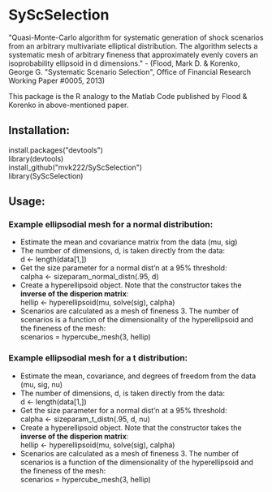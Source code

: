 # SyScSelection
"Quasi-Monte-Carlo algorithm for systematic generation of shock scenarios from an arbitrary multivariate elliptical distribution. The algorithm selects a systematic mesh of arbitrary fineness that approximately evenly covers an isoprobability ellipsoid in d dimensions." - (Flood, Mark D. &amp; Korenko, George G. "Systematic Scenario Selection", Office of Financial Research Working Paper #0005, 2013)

This package is the R analogy to the Matlab Code published by Flood &amp; Korenko in above-mentioned paper.

## Installation:
install.packages("devtools")<br />
library(devtools)<br />
install_github("mvk222/SyScSelection")<br />
library(SyScSelection)

## Usage:
### Example ellipsodial mesh for a normal distribution:
- Estimate the mean and covariance matrix from the data (mu, sig)<br />
- The number of dimensions, d, is taken directly from the data:<br />
d <- length(data[1,])
- Get the size parameter for a normal dist’n at a 95% threshold:<br />
calpha <- sizeparam_normal_distn(.95, d)
- Create a hyperellipsoid object. Note that the constructor takes the **inverse of the disperion matrix**:<br />
hellip <- hyperellipsoid(mu, solve(sig), calpha)
- Scenarios are calculated as a mesh of fineness 3. The number of scenarios is a function of the dimensionality of the hyperellipsoid and the fineness of the mesh:<br />
scenarios = hypercube_mesh(3, hellip)

### Example ellipsodial mesh for a t distribution:
- Estimate the mean, covariance, and degrees of freedom from the data (mu, sig, nu)<br />
- The number of dimensions, d, is taken directly from the data:<br />
d <- length(data[1,])
- Get the size parameter for a normal dist’n at a 95% threshold:<br />
calpha <- sizeparam_t_distn(.95, d, nu)
- Create a hyperellipsoid object. Note that the constructor takes the **inverse of the disperion matrix**:<br />
hellip <- hyperellipsoid(mu, solve(sig), calpha)
- Scenarios are calculated as a mesh of fineness 3. The number of scenarios is a function of the dimensionality of the hyperellipsoid and the fineness of the mesh:<br />
scenarios = hypercube_mesh(3, hellip)
